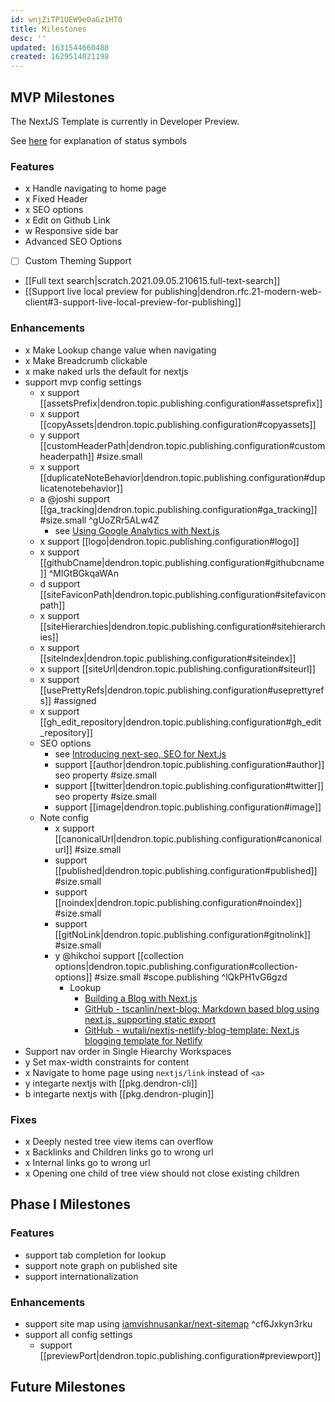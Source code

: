 ```yaml
---
id: wnjZiTP1UEW9e0aGz1HT0
title: Milestones
desc: ''
updated: 1631544660488
created: 1629514021198
---
```


## MVP Milestones

The NextJS Template is currently in Developer Preview. 

See [here](https://handbook.dendron.so/notes/0292b34e-47eb-4499-8f49-d9891accdb3d.html) for explanation of status symbols

### Features
- x Handle navigating to home page
- x Fixed Header
- x SEO options
- x Edit on Github Link
- w Responsive side bar 
-   Advanced SEO Options 

- [ ] Custom Theming Support
-   [[Full text search|scratch.2021.09.05.210615.full-text-search]]
-   [[Support live local preview for publishing|dendron.rfc.21-modern-web-client#3-support-live-local-preview-for-publishing]]

### Enhancements
- x Make Lookup change value when navigating
- x Make Breadcrumb clickable 
- x make naked urls the default for nextjs
- support mvp config settings
  - x support [[assetsPrefix|dendron.topic.publishing.configuration#assetsprefix]]
  - x support [[copyAssets|dendron.topic.publishing.configuration#copyassets]]
  - y support [[customHeaderPath|dendron.topic.publishing.configuration#customheaderpath]] #size.small 
  - x support [[duplicateNoteBehavior|dendron.topic.publishing.configuration#duplicatenotebehavior]]
  - a @joshi support [[ga_tracking|dendron.topic.publishing.configuration#ga_tracking]] #size.small   ^gUoZRr5ALw4Z 
    - see [Using Google Analytics with Next.js](https://malloc.fi/using-google-analytics-with-next-js)
  - x support [[logo|dendron.topic.publishing.configuration#logo]]
  - x support [[githubCname|dendron.topic.publishing.configuration#githubcname]] ^MlGtBGkqaWAn
  - d support [[siteFaviconPath|dendron.topic.publishing.configuration#sitefaviconpath]]
  - x support [[siteHierarchies|dendron.topic.publishing.configuration#sitehierarchies]]
  - x support [[siteIndex|dendron.topic.publishing.configuration#siteindex]]
  - x support [[siteUrl|dendron.topic.publishing.configuration#siteurl]]
  - x support [[usePrettyRefs|dendron.topic.publishing.configuration#useprettyrefs]] #assigned
  - x support [[gh_edit_repository|dendron.topic.publishing.configuration#gh_edit_repository]]
  - SEO options
    - see [Introducing next-seo, SEO for Next.js](https://www.garymeehan.ie/blog/seo-in-nextjs-with-next-seo)
    -   support [[author|dendron.topic.publishing.configuration#author]] seo property #size.small
    -   support [[twitter|dendron.topic.publishing.configuration#twitter]] seo property #size.small
    -   support [[image|dendron.topic.publishing.configuration#image]]
  - Note config
    -   x support [[canonicalUrl|dendron.topic.publishing.configuration#canonicalurl]] #size.small
    -   support [[published|dendron.topic.publishing.configuration#published]] #size.small
    -   support [[noindex|dendron.topic.publishing.configuration#noindex]] #size.small
    -   support [[gitNoLink|dendron.topic.publishing.configuration#gitnolink]] #size.small
    - y @hikchoi support [[collection options|dendron.topic.publishing.configuration#collection-options]] #size.small #scope.publishing ^lQkPH1vG6gzd
        - Lookup
          - [Building a Blog with Next.js](https://timber.io/blog/building-a-blog-with-next-js/)
          - [GitHub - tscanlin/next-blog: Markdown based blog using next.js, supporting static export](https://github.com/tscanlin/next-blog)
          - [GitHub - wutali/nextjs-netlify-blog-template: Next.js blogging template for Netlify](https://github.com/wutali/nextjs-netlify-blog-template)
-   Support nav order in Single Hiearchy Workspaces
- y Set max-width constraints for content 
- x Navigate to home page using `nextjs/link` instead of `<a>` 
- y integarte nextjs with [[pkg.dendron-cli]] 
- b integarte nextjs with [[pkg.dendron-plugin]]

### Fixes
- x Deeply nested tree view items can overflow 
- x Backlinks and Children links go to wrong url 
- x Internal links go to wrong url  
- x Opening one child of tree view should not close existing children
<!-- -   CanoncialBaseUrl, remove autoappend .html behavior -->
<!-- -   Sometimes breadcrumb doesn't load -->

## Phase I Milestones

### Features
- support tab completion for lookup
- support note graph on published site
- support internationalization

### Enhancements
-   support site map using [iamvishnusankar/next-sitemap](https://github.com/iamvishnusankar/next-sitemap#readme) ^cf6Jxkyn3rku
- support all config settings
  -   support [[previewPort|dendron.topic.publishing.configuration#previewport]]

## Future Milestones